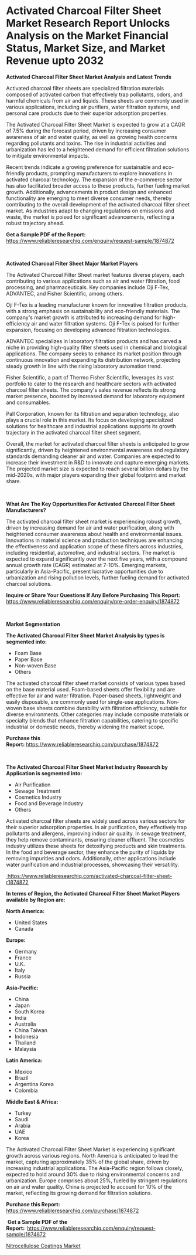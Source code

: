 <p><h1>Activated Charcoal Filter Sheet Market Research Report Unlocks Analysis on the Market Financial Status, Market Size, and Market Revenue upto 2032</h1></p><p><strong>Activated Charcoal Filter Sheet Market Analysis and Latest Trends</strong></p>
<p><p>Activated charcoal filter sheets are specialized filtration materials composed of activated carbon that effectively trap pollutants, odors, and harmful chemicals from air and liquids. These sheets are commonly used in various applications, including air purifiers, water filtration systems, and personal care products due to their superior adsorption properties.</p><p>The Activated Charcoal Filter Sheet Market is expected to grow at a CAGR of 7.5% during the forecast period, driven by increasing consumer awareness of air and water quality, as well as growing health concerns regarding pollutants and toxins. The rise in industrial activities and urbanization has led to a heightened demand for efficient filtration solutions to mitigate environmental impacts. </p><p>Recent trends indicate a growing preference for sustainable and eco-friendly products, prompting manufacturers to explore innovations in activated charcoal technology. The expansion of the e-commerce sector has also facilitated broader access to these products, further fueling market growth. Additionally, advancements in product design and enhanced functionality are emerging to meet diverse consumer needs, thereby contributing to the overall development of the activated charcoal filter sheet market. As industries adapt to changing regulations on emissions and waste, the market is poised for significant advancements, reflecting a robust trajectory ahead.</p></p>
<p><strong>Get a Sample PDF of the Report:&nbsp;</strong> <a href="https://www.reliableresearchiq.com/enquiry/request-sample/1874872?utm_campaign=2886&utm_medium=2&utm_source=Github&utm_content=ia&utm_term=02042025&utm_id=activated-charcoal-filter-sheet">https://www.reliableresearchiq.com/enquiry/request-sample/1874872</a></p>
<p>&nbsp;</p>
<p><strong>Activated Charcoal Filter Sheet Major Market Players</strong></p>
<p><p>The Activated Charcoal Filter Sheet market features diverse players, each contributing to various applications such as air and water filtration, food processing, and pharmaceuticals. Key companies include Oji F-Tex, ADVANTEC, and Fisher Scientific, among others.</p><p>Oji F-Tex is a leading manufacturer known for innovative filtration products, with a strong emphasis on sustainability and eco-friendly materials. The company's market growth is attributed to increasing demand for high-efficiency air and water filtration systems. Oji F-Tex is poised for further expansion, focusing on developing advanced filtration technologies.</p><p>ADVANTEC specializes in laboratory filtration products and has carved a niche in providing high-quality filter sheets used in chemical and biological applications. The company seeks to enhance its market position through continuous innovation and expanding its distribution network, projecting steady growth in line with the rising laboratory automation trend.</p><p>Fisher Scientific, a part of Thermo Fisher Scientific, leverages its vast portfolio to cater to the research and healthcare sectors with activated charcoal filter sheets. The company's sales revenue reflects its strong market presence, boosted by increased demand for laboratory equipment and consumables.</p><p>Pall Corporation, known for its filtration and separation technology, also plays a crucial role in this market. Its focus on developing specialized solutions for healthcare and industrial applications supports its growth trajectory in the activated charcoal filter sheet segment.</p><p>Overall, the market for activated charcoal filter sheets is anticipated to grow significantly, driven by heightened environmental awareness and regulatory standards demanding cleaner air and water. Companies are expected to increase their investment in R&D to innovate and capture emerging markets. The projected market size is expected to reach several billion dollars by the mid-2020s, with major players expanding their global footprint and market share.</p></p>
<p>&nbsp;</p>
<p><strong>What Are The Key Opportunities For Activated Charcoal Filter Sheet Manufacturers?</strong></p>
<p><p>The activated charcoal filter sheet market is experiencing robust growth, driven by increasing demand for air and water purification, along with heightened consumer awareness about health and environmental issues. Innovations in material science and production techniques are enhancing the effectiveness and application scope of these filters across industries, including residential, automotive, and industrial sectors. The market is expected to expand significantly over the next five years, with a compound annual growth rate (CAGR) estimated at 7-10%. Emerging markets, particularly in Asia-Pacific, present lucrative opportunities due to urbanization and rising pollution levels, further fueling demand for activated charcoal solutions.</p></p>
<p><strong>Inquire or Share Your Questions If Any Before Purchasing This Report:</strong> <a href="https://www.reliableresearchiq.com/enquiry/pre-order-enquiry/1874872?utm_campaign=2886&utm_medium=2&utm_source=Github&utm_content=ia&utm_term=02042025&utm_id=activated-charcoal-filter-sheet">https://www.reliableresearchiq.com/enquiry/pre-order-enquiry/1874872</a></p>
<p>&nbsp;</p>
<p><strong>Market Segmentation</strong></p>
<p><strong>The Activated Charcoal Filter Sheet Market Analysis by types is segmented into:</strong></p>
<p><ul><li>Foam Base</li><li>Paper Base</li><li>Non-woven Base</li><li>Others</li></ul></p>
<p><p>The activated charcoal filter sheet market consists of various types based on the base material used. Foam-based sheets offer flexibility and are effective for air and water filtration. Paper-based sheets, lightweight and easily disposable, are commonly used for single-use applications. Non-woven base sheets combine durability with filtration efficiency, suitable for diverse environments. Other categories may include composite materials or specialty blends that enhance filtration capabilities, catering to specific industrial or domestic needs, thereby widening the market scope.</p></p>
<p><strong>Purchase this Report:&nbsp;</strong><a href="https://www.reliableresearchiq.com/purchase/1874872?utm_campaign=2886&utm_medium=2&utm_source=Github&utm_content=ia&utm_term=02042025&utm_id=activated-charcoal-filter-sheet">https://www.reliableresearchiq.com/purchase/1874872</a></p>
<p>&nbsp;</p>
<p><strong>The Activated Charcoal Filter Sheet Market Industry Research by Application is segmented into:</strong></p>
<p><ul><li>Air Purification</li><li>Sewage Treatment</li><li>Cosmetics Industry</li><li>Food and Beverage Industry</li><li>Others</li></ul></p>
<p><p>Activated charcoal filter sheets are widely used across various sectors for their superior adsorption properties. In air purification, they effectively trap pollutants and allergens, improving indoor air quality. In sewage treatment, they help remove contaminants, ensuring cleaner effluent. The cosmetics industry utilizes these sheets for detoxifying products and skin treatments. In the food and beverage sector, they enhance the purity of liquids by removing impurities and odors. Additionally, other applications include water purification and industrial processes, showcasing their versatility.</p></p>
<p><a href="https://www.reliableresearchiq.com/activated-charcoal-filter-sheet-r1874872?utm_campaign=2886&utm_medium=2&utm_source=Github&utm_content=ia&utm_term=02042025&utm_id=activated-charcoal-filter-sheet">&nbsp;https://www.reliableresearchiq.com/activated-charcoal-filter-sheet-r1874872</a></p>
<p><strong>In terms of Region, the Activated Charcoal Filter Sheet Market Players available by Region are:</strong></p>
<p>
    <p> <strong> North America: </strong>
        <ul>
            <li>United States</li>
            <li>Canada</li>
        </ul>
        </p> 
    <p> <strong> Europe: </strong>
        <ul>
            <li>Germany</li>
            <li>France</li>
            <li>U.K.</li>
            <li>Italy</li>
            <li>Russia</li>
        </ul>
        </p> 
    <p> <strong> Asia-Pacific: </strong>
        <ul>
            <li>China</li>
            <li>Japan</li>
            <li>South Korea</li>
            <li>India</li>
            <li>Australia</li>
            <li>China Taiwan</li>
            <li>Indonesia</li>
            <li>Thailand</li>
            <li>Malaysia</li>
        </ul>
        </p> 
    <p> <strong> Latin America: </strong>
        <ul>
            <li>Mexico</li>
            <li>Brazil</li>
            <li>Argentina Korea</li>
            <li>Colombia</li>
        </ul>
        </p> 
    <p> <strong> Middle East & Africa: </strong>
        <ul>
            <li>Turkey</li>
            <li>Saudi</li>
            <li>Arabia</li>
            <li>UAE</li>
            <li>Korea</li>
        </ul>
    </p>
    </p>
<p><p>The Activated Charcoal Filter Sheet Market is experiencing significant growth across various regions. North America is anticipated to lead the market, capturing approximately 35% of the global share, driven by increasing industrial applications. The Asia-Pacific region follows closely, expected to hold around 30% due to rising environmental concerns and urbanization. Europe comprises about 25%, fueled by stringent regulations on air and water quality. China is projected to account for 10% of the market, reflecting its growing demand for filtration solutions.</p></p>
<p><strong>Purchase this Report: </strong><a href="https://www.reliableresearchiq.com/purchase/1874872?utm_campaign=2886&utm_medium=2&utm_source=Github&utm_content=ia&utm_term=02042025&utm_id=activated-charcoal-filter-sheet">https://www.reliableresearchiq.com/purchase/1874872</a></p>
<p>&nbsp;<strong>Get a Sample PDF of the Report:&nbsp;&nbsp;</strong><a href="https://www.reliableresearchiq.com/enquiry/request-sample/1874872?utm_campaign=2886&utm_medium=2&utm_source=Github&utm_content=ia&utm_term=02042025&utm_id=activated-charcoal-filter-sheet">https://www.reliableresearchiq.com/enquiry/request-sample/1874872</a></p>
<p><strong></strong></p>
<p><p><a href="https://github.com/aidelndasse/Market-Research-Report-List-1/blob/main/nitrocellulose-coatings-market.md?utm_campaign=2886&utm_medium=2&utm_source=Github&utm_content=ia&utm_term=02042025&utm_id=activated-charcoal-filter-sheet">Nitrocellulose Coatings Market</a></p></p>